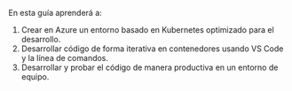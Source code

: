 En esta guía aprenderá a:

1. Crear en Azure un entorno basado en Kubernetes optimizado para el desarrollo.
1. Desarrollar código de forma iterativa en contenedores usando VS Code y la línea de comandos.
1. Desarrollar y probar el código de manera productiva en un entorno de equipo.
